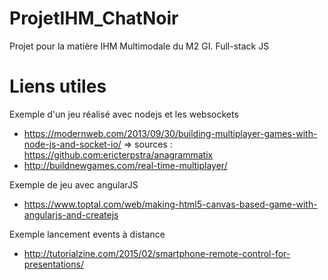 # ProjetIHM_ChatNoir
Projet pour la matière IHM Multimodale du M2 GI. Full-stack JS

# Liens utiles
Exemple d'un jeu réalisé avec nodejs et les websockets
  - https://modernweb.com/2013/09/30/building-multiplayer-games-with-node-js-and-socket-io/
    => sources : https://github.com:ericterpstra/anagrammatix
  - http://buildnewgames.com/real-time-multiplayer/

Exemple de jeu avec angularJS
  - https://www.toptal.com/web/making-html5-canvas-based-game-with-angularjs-and-createjs
  
Exemple lancement events à distance
  -  http://tutorialzine.com/2015/02/smartphone-remote-control-for-presentations/